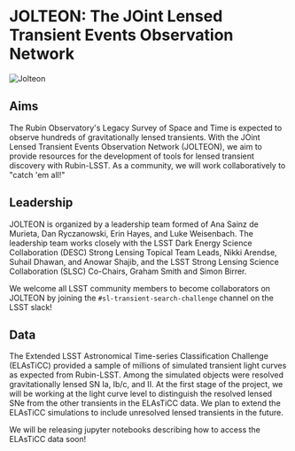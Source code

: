 # JOLTEON: The JOint Lensed Transient Events Observation Network

![Jolteon](https://github.com/erinhay/jolteon/blob/main/jolteon.png)

## Aims
The Rubin Observatory's Legacy Survey of Space and Time is expected to observe hundreds of gravitationally lensed transients. With the JOint Lensed Transient Events Observation Network (JOLTEON), we aim to provide resources for the development of tools for lensed transient discovery with Rubin-LSST. As a community, we will work collaboratively to "catch 'em all!"

## Leadership

JOLTEON is organized by a leadership team formed of Ana Sainz de Murieta, Dan Ryczanowski, Erin Hayes, and Luke Weisenbach. The leadership team works closely with the LSST Dark Energy Science Collaboration (DESC) Strong Lensing Topical Team Leads, Nikki Arendse, Suhail Dhawan, and Anowar Shajib, and the LSST Strong Lensing Science Collaboration (SLSC) Co-Chairs, Graham Smith and Simon Birrer.

We welcome all LSST community members to become collaborators on JOLTEON by joining the ``#sl-transient-search-challenge`` channel on the LSST slack!

## Data
The Extended LSST Astronomical Time-series Classification Challenge (ELAsTiCC) provided a sample of millions of simulated transient light curves as expected from Rubin-LSST. Among the simulated objects were resolved gravitationally lensed SN Ia, Ib/c, and II. At the first stage of the project, we will be working at the light curve level to distinguish the resolved lensed SNe from the other transients in the ELAsTiCC data. We plan to extend the ELAsTiCC simulations to include unresolved lensed transients in the future.

We will be releasing jupyter notebooks describing how to access the ELAsTiCC data soon!



